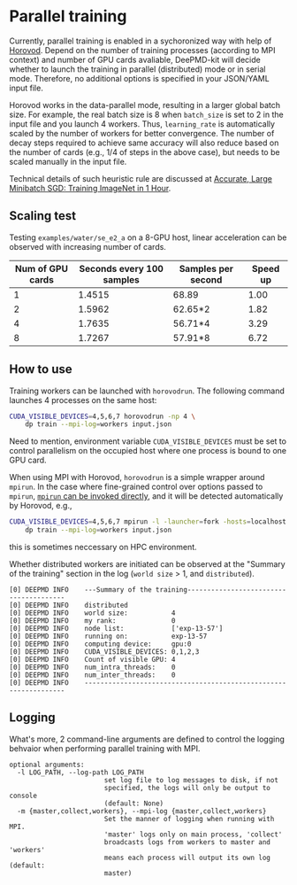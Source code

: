 # Parallel training

Currently, parallel training is enabled in a sychoronized way with help of [Horovod](https://github.com/horovod/horovod).
Depend on the number of training processes (according to MPI context) and number of GPU cards avaliable, DeePMD-kit will decide whether to launch the training in parallel (distributed) mode or in serial mode. Therefore, no additional options is specified in your JSON/YAML input file.

Horovod works in the data-parallel mode, resulting in a larger global batch size. For example, the real batch size is 8 when `batch_size` is set to 2 in the input file and you launch 4 workers. Thus, `learning_rate` is automatically scaled by the number of workers for better convergence. The number of decay steps required to achieve same accuracy will also reduce based on the number of cards (e.g., 1/4 of steps in the above case), but needs to be scaled manually in the input file.

Technical details of such heuristic rule are discussed at [Accurate, Large Minibatch SGD: Training ImageNet in 1 Hour](https://arxiv.org/abs/1706.02677).

## Scaling test

Testing `examples/water/se_e2_a` on a 8-GPU host, linear acceleration can be observed with increasing number of cards.

| Num of GPU cards | Seconds every 100 samples | Samples per second | Speed up |
|  --  | -- | -- | -- |
| 1  | 1.4515 | 68.89 | 1.00 |
| 2  | 1.5962 | 62.65*2 | 1.82 |
| 4  | 1.7635 | 56.71*4 | 3.29 |
| 8  | 1.7267 | 57.91*8 | 6.72 |

## How to use

Training workers can be launched with `horovodrun`. The following command launches 4 processes on the same host:

```bash
CUDA_VISIBLE_DEVICES=4,5,6,7 horovodrun -np 4 \
    dp train --mpi-log=workers input.json
```

Need to mention, environment variable `CUDA_VISIBLE_DEVICES` must be set to control parallelism on the occupied host where one process is bound to one GPU card.

When using MPI with Horovod, `horovodrun` is a simple wrapper around `mpirun`. In the case where fine-grained control over options passed to `mpirun`, [`mpirun` can be invoked directly](https://horovod.readthedocs.io/en/stable/mpi_include.html), and it will be detected automatically by Horovod, e.g.,
```bash
CUDA_VISIBLE_DEVICES=4,5,6,7 mpirun -l -launcher=fork -hosts=localhost -np 4 \
    dp train --mpi-log=workers input.json
```
this is sometimes neccessary on HPC environment.

Whether distributed workers are initiated can be observed at the "Summary of the training" section in the log (`world size` > 1, and `distributed`).
```
[0] DEEPMD INFO    ---Summary of the training---------------------------------------
[0] DEEPMD INFO    distributed
[0] DEEPMD INFO    world size:           4
[0] DEEPMD INFO    my rank:              0
[0] DEEPMD INFO    node list:            ['exp-13-57']
[0] DEEPMD INFO    running on:           exp-13-57
[0] DEEPMD INFO    computing device:     gpu:0
[0] DEEPMD INFO    CUDA_VISIBLE_DEVICES: 0,1,2,3
[0] DEEPMD INFO    Count of visible GPU: 4
[0] DEEPMD INFO    num_intra_threads:    0
[0] DEEPMD INFO    num_inter_threads:    0
[0] DEEPMD INFO    -----------------------------------------------------------------
```

## Logging

What's more, 2 command-line arguments are defined to control the logging behvaior when performing parallel training with MPI.
```
optional arguments:
  -l LOG_PATH, --log-path LOG_PATH
                        set log file to log messages to disk, if not
                        specified, the logs will only be output to console
                        (default: None)
  -m {master,collect,workers}, --mpi-log {master,collect,workers}
                        Set the manner of logging when running with MPI.
                        'master' logs only on main process, 'collect'
                        broadcasts logs from workers to master and 'workers'
                        means each process will output its own log (default:
                        master)
```
